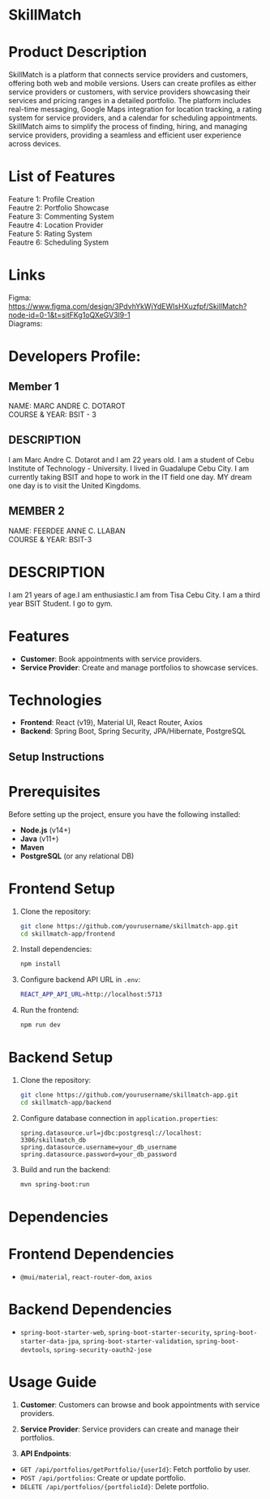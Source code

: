 # SkillMatch

# Product Description

SkillMatch is a platform that connects service providers and customers, offering both web and mobile versions. Users can create profiles as either service providers or customers, with service providers showcasing their services and pricing ranges in a detailed portfolio. The platform includes real-time messaging, Google Maps integration for location tracking, a rating system for service providers, and a calendar for scheduling appointments. SkillMatch aims to simplify the process of finding, hiring, and managing service providers, providing a seamless and efficient user experience across devices.

# List of Features
Feature 1: Profile Creation  
Feautre 2: Portfolio Showcase   
Feature 3: Commenting System  
Feautre 4: Location Provider  
Feature 5: Rating System   
Feautre 6: Scheduling System  

# Links

Figma: https://www.figma.com/design/3PdvhYkWjYdEWIsHXuzfpf/SkillMatch?node-id=0-1&t=sitFKg1oQXeGV3l9-1     
Diagrams:    

# Developers Profile:

## Member 1

NAME: MARC ANDRE C. DOTAROT  
COURSE & YEAR: BSIT - 3

## DESCRIPTION

I am Marc Andre C. Dotarot and I am 22 years old. I am a student of Cebu Institute of Technology - University. I lived in Guadalupe Cebu City. I am currently taking BSIT and hope to work in the IT field one day. MY dream one day is to visit the United Kingdoms.

## MEMBER 2

NAME: FEERDEE ANNE C. LLABAN  
COURSE & YEAR: BSIT-3

# DESCRIPTION
I am 21 years of age.I am enthusiastic.I am from Tisa Cebu City. I am a third year BSIT Student. I go to gym.


# Features
- **Customer**: Book appointments with service providers.
- **Service Provider**: Create and manage portfolios to showcase services.

# Technologies
- **Frontend**: React (v19), Material UI, React Router, Axios
- **Backend**: Spring Boot, Spring Security, JPA/Hibernate, PostgreSQL

## Setup Instructions

# Prerequisites

Before setting up the project, ensure you have the following installed:
- **Node.js** (v14+)
- **Java** (v11+)
- **Maven**
- **PostgreSQL** (or any relational DB)

# Frontend Setup
1. Clone the repository:
   ```bash
   git clone https://github.com/yourusername/skillmatch-app.git
   cd skillmatch-app/frontend
   ```

2. Install dependencies:
   ```bash
   npm install
   ```

3. Configure backend API URL in `.env`:
   ```bash
   REACT_APP_API_URL=http://localhost:5713
   ```

4. Run the frontend:
   ```bash
   npm run dev
   ```

# Backend Setup

1. Clone the repository:
   ```bash
   git clone https://github.com/yourusername/skillmatch-app.git
   cd skillmatch-app/backend
   ```

2. Configure database connection in `application.properties`:
   ```properties
   spring.datasource.url=jdbc:postgresql://localhost: 3306/skillmatch_db
   spring.datasource.username=your_db_username
   spring.datasource.password=your_db_password
   ```

3. Build and run the backend:
   ```bash
   mvn spring-boot:run
   ```

# Dependencies

# Frontend Dependencies
- `@mui/material`, `react-router-dom`, `axios`
# Backend Dependencies
- `spring-boot-starter-web`, `spring-boot-starter-security`, `spring-boot-starter-data-jpa`, `spring-boot-starter-validation`, `spring-boot-devtools`, `spring-security-oauth2-jose`
# Usage Guide
1. **Customer**: Customers can browse and book appointments with service providers.

2. **Service Provider**: Service providers can create and manage their portfolios.

3. **API Endpoints**:
- `GET /api/portfolios/getPortfolio/{userId}`: Fetch portfolio by user.
- `POST /api/portfolios`: Create or update portfolio.
- `DELETE /api/portfolios/{portfolioId}`: Delete portfolio.
